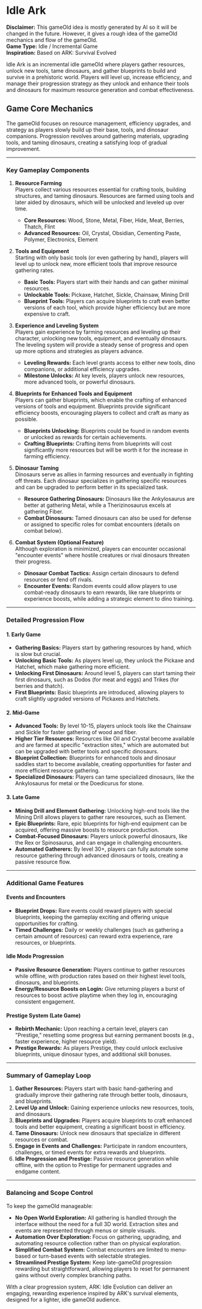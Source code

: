 # Idle Ark

**Disclaimer:** This gameOld idea is mostly generated by AI so it will be changed in the future. However, it gives a rough idea of the gameOld mechanics and flow of the gameOld.  
**Game Type:** Idle / Incremental Game  
**Inspiration:** Based on ARK: Survival Evolved

Idle Ark is an incremental idle gameOld where players gather resources, unlock new tools, tame dinosaurs, and
gather blueprints to build and survive in a prehistoric world. Players will level up, increase efficiency, and manage
their progression strategy as they unlock and enhance their tools and dinosaurs for maximum resource generation and
combat effectiveness.

## Game Core Mechanics

The gameOld focuses on resource management, efficiency upgrades, and strategy as players slowly build up their base, tools,
and dinosaur companions. Progression revolves around gathering materials, upgrading tools, and taming dinosaurs,
creating a satisfying loop of gradual improvement.

---

### Key Gameplay Components

1. **Resource Farming**  
   Players collect various resources essential for crafting tools, building structures, and taming dinosaurs. Resources
   are farmed using tools and later aided by dinosaurs, which will be unlocked and leveled up over time.

    - **Core Resources:** Wood, Stone, Metal, Fiber, Hide, Meat, Berries, Thatch, Flint
    - **Advanced Resources:** Oil, Crystal, Obsidian, Cementing Paste, Polymer, Electronics, Element

2. **Tools and Equipment**  
   Starting with only basic tools (or even gathering by hand), players will level up to unlock new, more efficient tools
   that improve resource gathering rates.

    - **Basic Tools:** Players start with their hands and can gather minimal resources.
    - **Unlockable Tools:** Pickaxe, Hatchet, Sickle, Chainsaw, Mining Drill
    - **Blueprint Tools:** Players can acquire blueprints to craft even better versions of each tool, which provide
      higher efficiency but are more expensive to craft.

3. **Experience and Leveling System**  
   Players gain experience by farming resources and leveling up their character, unlocking new tools, equipment, and
   eventually dinosaurs. The leveling system will provide a steady sense of progress and open up more options and
   strategies as players advance.

    - **Leveling Rewards:** Each level grants access to either new tools, dino companions, or additional efficiency
      upgrades.
    - **Milestone Unlocks:** At key levels, players unlock new resources, more advanced tools, or powerful dinosaurs.

4. **Blueprints for Enhanced Tools and Equipment**  
   Players can gather blueprints, which enable the crafting of enhanced versions of tools and equipment. Blueprints
   provide significant efficiency boosts, encouraging players to collect and craft as many as possible.

    - **Blueprints Unlocking:** Blueprints could be found in random events or unlocked as rewards for certain
      achievements.
    - **Crafting Blueprints:** Crafting items from blueprints will cost significantly more resources but will be worth
      it for the increase in farming efficiency.

5. **Dinosaur Taming**  
   Dinosaurs serve as allies in farming resources and eventually in fighting off threats. Each dinosaur specializes in
   gathering specific resources and can be upgraded to perform better in its specialized task.

    - **Resource Gathering Dinosaurs:** Dinosaurs like the Ankylosaurus are better at gathering Metal, while a
      Therizinosaurus excels at gathering Fiber.
    - **Combat Dinosaurs:** Tamed dinosaurs can also be used for defense or assigned to specific roles for combat
      encounters (details on combat below).

6. **Combat System (Optional Feature)**  
   Although exploration is minimized, players can encounter occasional "encounter events" where hostile creatures or
   rival dinosaurs threaten their progress.

    - **Dinosaur Combat Tactics:** Assign certain dinosaurs to defend resources or fend off rivals.
    - **Encounter Events:** Random events could allow players to use combat-ready dinosaurs to earn rewards, like rare
      blueprints or experience boosts, while adding a strategic element to dino training.

---

### Detailed Progression Flow

#### 1. **Early Game**

- **Gathering Basics:** Players start by gathering resources by hand, which is slow but crucial.
- **Unlocking Basic Tools:** As players level up, they unlock the Pickaxe and Hatchet, which make gathering more
  efficient.
- **Unlocking First Dinosaurs:** Around level 5, players can start taming their first dinosaurs, such as Dodos (for meat
  and eggs) and Trikes (for berries and thatch).
- **First Blueprints:** Basic blueprints are introduced, allowing players to craft slightly upgraded versions of
  Pickaxes and Hatchets.

#### 2. **Mid-Game**

- **Advanced Tools:** By level 10-15, players unlock tools like the Chainsaw and Sickle for faster gathering of wood and
  fiber.
- **Higher Tier Resources:** Resources like Oil and Crystal become available and are farmed at specific "extraction
  sites," which are automated but can be upgraded with better tools and specific dinosaurs.
- **Blueprint Collection:** Blueprints for enhanced tools and dinosaur saddles start to become available, creating
  opportunities for faster and more efficient resource gathering.
- **Specialized Dinosaurs:** Players can tame specialized dinosaurs, like the Ankylosaurus for metal or the Doedicurus
  for stone.

#### 3. **Late Game**

- **Mining Drill and Element Gathering:** Unlocking high-end tools like the Mining Drill allows players to gather rare
  resources, such as Element.
- **Epic Blueprints:** Rare, epic blueprints for high-end equipment can be acquired, offering massive boosts to resource
  production.
- **Combat-Focused Dinosaurs:** Players unlock powerful dinosaurs, like the Rex or Spinosaurus, and can engage in
  challenging encounters.
- **Automated Gatherers:** By level 30+, players can fully automate some resource gathering through advanced dinosaurs
  or tools, creating a passive resource flow.

---

### Additional Game Features

#### Events and Encounters

- **Blueprint Drops:** Rare events could reward players with special blueprints, keeping the gameplay exciting and
  offering unique opportunities for crafting.
- **Timed Challenges:** Daily or weekly challenges (such as gathering a certain amount of resources) can reward extra
  experience, rare resources, or blueprints.

#### Idle Mode Progression

- **Passive Resource Generation:** Players continue to gather resources while offline, with production rates based on
  their highest level tools, dinosaurs, and blueprints.
- **Energy/Resource Boosts on Login:** Give returning players a burst of resources to boost active playtime when they
  log in, encouraging consistent engagement.

#### Prestige System (Late Game)

- **Rebirth Mechanic:** Upon reaching a certain level, players can "Prestige," resetting some progress but earning
  permanent boosts (e.g., faster experience, higher resource yield).
- **Prestige Rewards:** As players Prestige, they could unlock exclusive blueprints, unique dinosaur types, and
  additional skill bonuses.

---

### Summary of Gameplay Loop

1. **Gather Resources:** Players start with basic hand-gathering and gradually improve their gathering rate through
   better tools, dinosaurs, and blueprints.
2. **Level Up and Unlock:** Gaining experience unlocks new resources, tools, and dinosaurs.
3. **Blueprints and Upgrades:** Players acquire blueprints to craft enhanced tools and better equipment, creating a
   significant boost in efficiency.
4. **Tame Dinosaurs:** Unlock new dinosaurs that specialize in different resources or combat.
5. **Engage in Events and Challenges:** Participate in random encounters, challenges, or timed events for extra rewards
   and blueprints.
6. **Idle Progression and Prestige:** Passive resource generation while offline, with the option to Prestige for
   permanent upgrades and endgame content.

---

### Balancing and Scope Control

To keep the gameOld manageable:

- **No Open World Exploration:** All gathering is handled through the interface without the need for a full 3D world.
  Extraction sites and events are represented through menus or simple visuals.
- **Automation Over Exploration:** Focus on gathering, upgrading, and automating resource collection rather than on
  physical exploration.
- **Simplified Combat System:** Combat encounters are limited to menu-based or turn-based events with selectable
  strategies.
- **Streamlined Prestige System:** Keep late-gameOld progression rewarding but straightforward, allowing players to reset
  for permanent gains without overly complex branching paths.

With a clear progression system, ARK: Idle Evolution can deliver an engaging, rewarding experience inspired by ARK's
survival elements, designed for a lighter, idle gameOld audience.
